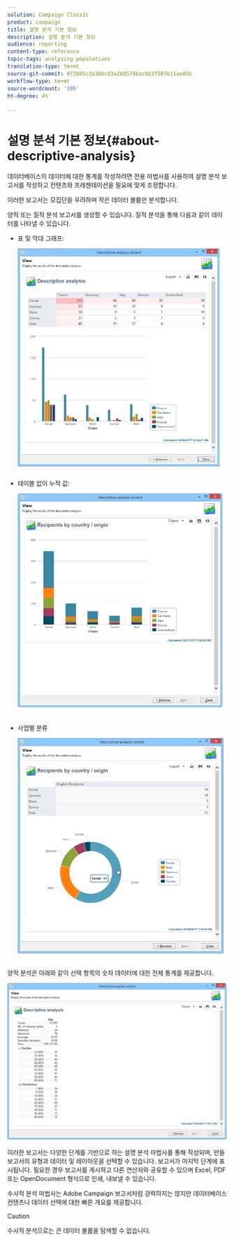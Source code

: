 ```yaml
---
solution: Campaign Classic
product: campaign
title: 설명 분석 기본 정보
description: 설명 분석 기본 정보
audience: reporting
content-type: reference
topic-tags: analyzing-populations
translation-type: tm+mt
source-git-commit: 972885c3a38bcd3a260574bacbb3f507e11ae05b
workflow-type: tm+mt
source-wordcount: '195'
ht-degree: 4%

---
```



# 설명 분석 기본 정보{#about-descriptive-analysis}

데이터베이스의 데이터에 대한 통계를 작성하려면 전용 마법사를 사용하여 설명 분석 보고서를 작성하고 컨텐츠와 프레젠테이션을 필요에 맞게 조정합니다.

이러한 보고서는 모집단을 우려하며 작은 데이터 볼륨만 분석합니다.

양적 또는 질적 분석 보고서를 생성할 수 있습니다. 질적 분석을 통해 다음과 같이 데이터를 나타낼 수 있습니다.

* 표 및 막대 그래프:

   ![](assets/reporting_descriptive_sample_1.png)

* 테이블 없이 누적 값:

   ![](assets/reporting_descriptive_sample_3.png)

* 사업별 분류

   ![](assets/reporting_descriptive_sample_2.png)

양적 분석은 아래와 같이 선택 항목의 숫자 데이터에 대한 전체 통계를 제공합니다.

![](assets/reporting_descriptive_quantitative_sample.png)

이러한 보고서는 다양한 단계를 기반으로 하는 설명 분석 마법사를 통해 작성되며, 만들 보고서의 유형과 데이터 및 레이아웃을 선택할 수 있습니다. 보고서가 마지막 단계에 표시됩니다. 필요한 경우 보고서를 게시하고 다른 연산자와 공유할 수 있으며 Excel, PDF 또는 OpenDocument 형식으로 인쇄, 내보낼 수 있습니다.

수사적 분석 마법사는 Adobe Campaign 보고서처럼 강력하지는 않지만 데이터베이스 컨텐츠나 데이터 선택에 대한 빠른 개요를 제공합니다.

>[!CAUTION]
>
>수사적 분석으로는 큰 데이터 볼륨을 탐색할 수 없습니다.

